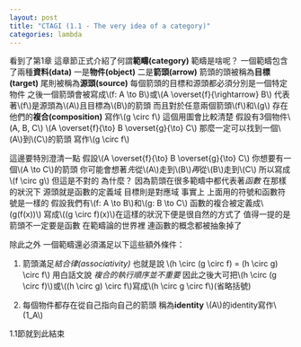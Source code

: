 ```yaml
---
layout: post
title: "CTAGI (1.1 - The very idea of a category)"
categories: lambda
---
```


看到了第1章
這章節正式介紹了何謂**範疇(category)**
範疇是啥呢？
一個範疇包含了兩種**資料(data)**
一是**物件(object)**
二是**箭頭(arrow)**
箭頭的頭被稱為**目標(target)**
尾則被稱為**源頭(source)**
每個箭頭的目標和源頭都必須分別是一個特定物件
之後一個箭頭會被寫成\\(f: A \to B\\)或\\(A \overset{f}{\rightarrow} B\\)
代表著\\(f\\)是源頭為\\(A\\)且目標為\\(B\\)的箭頭
而且對於任意兩個箭頭\\(f\\)和\\(g\\)
存在他們的**複合(composition)**
寫作\\(g \circ f\\)
這個用圖會比較清楚
假設有3個物件\\(A, B, C\\)
\\(A \overset{f}{\to} B \overset{g}{\to} C\\)
那麼一定可以找到一個\\(A\\)到\\(C\\)的箭頭
寫作\\(g \circ f\\)

這邊要特別澄清一點
假設\\(A \overset{f}{\to} B \overset{g}{\to} C\\)
你想要有一個\\(A \to C\\)的箭頭
你可能會想著*先*從\\(A\\)走到\\(B\\)*再*從\\(B\\)走到\\(C\\)
所以寫成\\(f \circ g\\)
但這是不對的
為什麼？
因為箭頭在很多範疇中都代表著*函數*
在那樣的狀況下
源頭就是函數的定義域
目標則是對應域
事實上
上面用的符號和函數符號是一樣的
假設我們有\\(f: A \to B\\)和\\(g: B \to C\\)
函數的複合被定義成\\(g(f(x))\\)
寫成\\((g \circ f)(x)\\)在這樣的狀況下便是很自然的方式了
值得一提的是
箭頭不一定要是函數
在範疇論的世界裡
連函數的概念都被抽象掉了

除此之外
一個範疇還必須滿足以下這些額外條件：

1. 箭頭滿足*結合律(associativity)*
   也就是說
   \\(h \circ (g \circ f) = (h \circ g) \circ f\\)
   用白話文說
   *複合的執行順序並不重要*
   因此之後大可把\\(h \circ (g \circ f)\\)或\\((h \circ g) \circ f\\)寫成\\(h \circ g \circ f\\)(省略括號)

2. 每個物件都存在從自己指向自己的箭頭
   稱為**identity**
   \\(A\\)的identity寫作\\(1_A\\)

1.1節就到此結束
